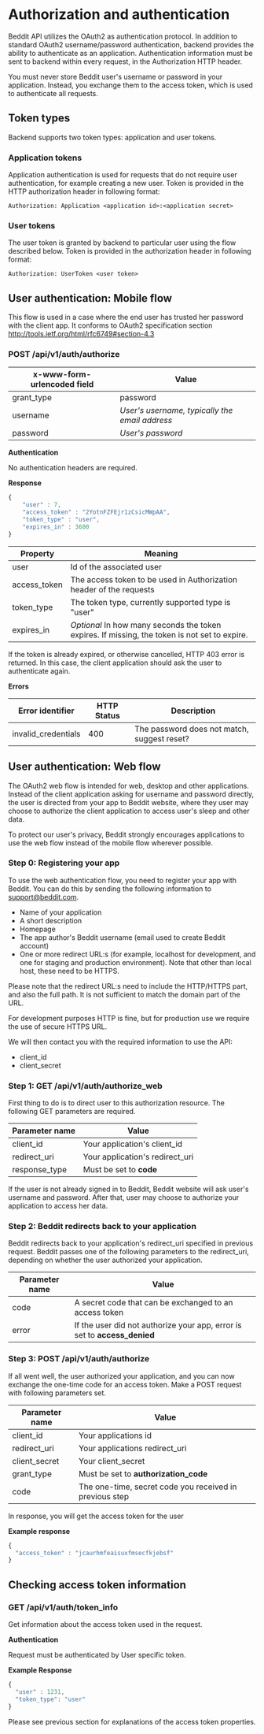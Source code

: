 # Authorization and authentication

Beddit API utilizes the OAuth2 as authentication protocol. In addition to
standard OAuth2 username/password authentication, backend provides the ability
to authenticate as an application. Authentication information must be sent to
backend within every request, in the Authorization HTTP header.

You must never store Beddit user's username or password in your application.
Instead, you exchange them to the access token, which is used to authenticate
all requests.

## Token types

Backend supports two token types: application and user tokens.

### Application tokens

Application authentication is used for requests that do not require user
authentication, for example creating a new user. Token is provided in the
HTTP authorization header in following format:

```
Authorization: Application <application id>:<application secret>
```

### User tokens

The user token is granted by backend to particular user using the flow described
below. Token is provided in the authorization header in following format:

```
Authorization: UserToken <user token>
```

## User authentication: Mobile flow

This flow is used in a case where the end user has trusted her password with the
client app. It conforms to OAuth2 specification section
http://tools.ietf.org/html/rfc6749#section-4.3

### POST /api/v1/auth/authorize

x-www-form-urlencoded field | Value
----------|------
grant_type | password
username | _User's username, typically the email address_
password | _User's password_

**Authentication**

No authentication headers are required.

**Response**

```javascript
{
    "user" : 7,
    "access_token" : "2YotnFZFEjr1zCsicMWpAA",
    "token_type" : "user",
    "expires_in" : 3600
}
```

Property | Meaning
------|--------
user | Id of the associated user
access_token | The access token to be used in Authorization header of the requests
token_type | The token type, currently supported type is "user"
expires_in | *Optional* In how many seconds the token expires. If missing, the token is not set to expire.

If the token is already expired, or otherwise cancelled, HTTP 403 error is
returned. In this case, the client application should ask the user to
authenticate again.


**Errors**

Error identifier | HTTP Status | Description
-----------------|-------------|------------
invalid_credentials | 400 | The password does not match, suggest reset?


## User authentication: Web flow

The OAuth2 web flow is intended for web, desktop and other applications. Instead
of the client application asking for username and password directly, the user is
directed from your app to Beddit website, where they user may choose to
authorize the client application to access user's sleep and other data.

To protect our user's privacy, Beddit strongly encourages applications to use
the web flow instead of the mobile flow wherever possible.

### Step 0: Registering your app

To use the web authentication flow, you need to register your app with Beddit.
You can do this by sending the following information to support@beddit.com.

* Name of your application
* A short description
* Homepage
* The app author's Beddit username (email used to create Beddit account)
* One or more redirect URL:s (for example, localhost for development, and one for staging and production environment). Note that other than local host, these need to be HTTPS.

Please note that the redirect URL:s need to include the HTTP/HTTPS part, and
also the full path. It is not sufficient to match the domain part of the URL.

For development purposes HTTP is fine, but for production use we require the
use of secure HTTPS URL.

We will then contact you with the required information to use the API:

* client_id
* client_secret


### Step 1: GET /api/v1/auth/authorize_web

First thing to do is to direct user to this authorization resource. The
following GET parameters are required.

Parameter name | Value
---------------|------
client_id | Your application's client_id
redirect_uri | Your application's redirect_uri
response_type | Must be set to **code**

If the user is not already signed in to Beddit, Beddit website will ask user's
username and password. After that, user may choose to authorize your application
to access her data.


### Step 2: Beddit redirects back to your application

Beddit redirects back to your application's redirect_uri specified in previous
request. Beddit passes one of the following parameters to the redirect_uri,
depending on whether the user authorized your application.

Parameter name | Value
---------------|------
code | A secret code that can be exchanged to an access token
error | If the user did not authorize your app, error is set to **access_denied**


### Step 3: POST /api/v1/auth/authorize

If all went well, the user authorized your application, and you can now exchange
the one-time code for an access token. Make a POST request with following
parameters set.

Parameter name | Value
---------------|------
client_id | Your applications id
redirect_uri | Your applications redirect_uri
client_secret | Your client_secret
grant_type | Must be set to **authorization_code**
code | The one-time, secret code you received in previous step

In response, you will get the access token for the user

**Example response**

```javascript
{
  "access_token" : "jcaurhmfeaisuxfmsecfkjebsf"
}
```


## Checking access token information

### GET /api/v1/auth/token_info

Get information about the access token used in the request.

**Authentication**

Request must be authenticated by User specific token.

**Example Response**

```javascript
{
  "user" : 1231,
  "token_type": "user"
}
```

Please see previous section for explanations of the access token properties.
